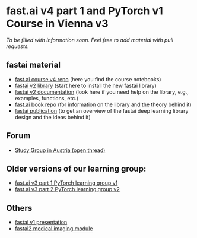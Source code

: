 # fast.ai v4 part 1 and PyTorch v1 Course in Vienna v3
*To be filled with information soon. Feel free to add material with pull requests.*

## fastai material
* [fast.ai course v4 repo](https://github.com/fastai/course-v4) (here you find the course notebooks)
* [fastai v2 library](https://github.com/fastai/fastai2) (start here to install the new fastai library)
* [fastai v2 documentation](https://dev.fast.ai) (look here if you need help on the library, e.g., examples, functions, etc.)
* [fast.ai book repo](https://github.com/fastai/fastbook) (for information on the library and the theory behind it)
* [fastai publication](https://www.fast.ai/2020/02/13/fastai-A-Layered-API-for-Deep-Learning/) (to get an overview of the fastai deep learning library design and the ideas behind it)

## Forum
* [Study Group in Austria (open thread)](https://forums.fast.ai/t/study-group-in-austria/26119/10)

## Older versions of our learning group:
* [fast.ai v3 part 1 PyTorch learning group v1](https://github.com/MicPie/fastai-pytorch-course-vienna)
* [fast.ai v3 part 2 PyTorch learning group v2](https://github.com/MicPie/fastai-pytorch-course-vienna-v2)

## Others
* [fastai v1 presentation](https://github.com/MicPie/presentations/blob/master/Presentation_fastai-introduction_29th-VDLM_20190924.pdf)
* [fastai2 medical imaging module](https://dev.fast.ai/medical.imaging)

